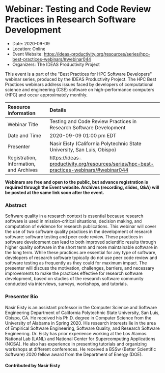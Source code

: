 # Webinar: Testing and Code Review Practices in Research Software Development

- Date: 2020-09-09
- Location: Online
- Event Website: https://ideas-productivity.org/resources/series/hpc-best-practices-webinars/#webinar044
- Organizers: The IDEAS Productivity Project
			   
This event is a part of the "Best Practices for HPC Software
Developers" webinar series, produced by the IDEAS Productivity
Project. The HPC Best Practices webinars address issues faced by
developers of computational science and engineering (CSE) software on
high-performance computers (HPC) and occur approximately monthly.

Resource Information | Details
:--- | :---			   
Webinar Title | Testing and Code Review Practices in Research Software Development
Date and Time | 2020-09-09 01:00 pm EDT
Presenter | Nasir Eisty (California Polytechnic State University, San Luis, Obispo)
Registration, Information, and Archives | 	<https://ideas-productivity.org/resources/series/hpc-best-practices-webinars/#webinar044>	   

**Webinars are free and open to the public, but advance registration is required through the Event website. Archives (recording, slides, Q&A) will be posted at the same link soon after the event.**

### Abstract
<p>Software quality in a research context is essential because research software is used in mission-critical situations, decision making, and computation of evidence for research publications. This webinar will cover the use of two software quality practices in the development of research software: software testing and peer code review. These practices in software development can lead to both improved scientific results through higher quality software in the short term and more maintainable software in the long term. While these practices are essential for any type of software, developers of research software typically do not use peer code review and software testing as frequently as they could for maximum impact. The presenter will discuss the motivation, challenges, barriers, and necessary improvements to make the practices effective for research software development, based on studies of the research software community conducted via interviews, surveys, workshops, and tutorials.</p>



### Presenter Bio
<p>Nasir Eisty is an assistant professor in the Computer Science and Software Engineering Department of California Polytechnic State University, San Luis, Obispo, CA. He received his Ph.D. degree in Computer Science from the University of Alabama in Spring 2020. His research interests lie in the area of Empirical Software Engineering, Software Quality, and Research Software Engineering. Dr. Eisty has prior experience working at the Los Alamos National Lab (LANL) and National Center for Supercomputing Applications (NCSA). He also has experience in presenting tutorials and organizing workshops at different conferences. He received a BSSw (Better Scientific Software) 2020 fellow award from the Department of Energy (DOE).</p>

    

#### Contributed by Nasir Eisty

<!---
Publish: yes
Topics: online learning
Pinned: no
RSS update: 2020-08-09
--->
